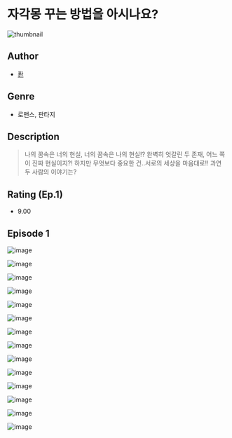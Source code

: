 # 자각몽 꾸는 방법을 아시나요?
![thumbnail](https://image-comic.pstatic.net/user_contents_data/challenge_comic/2023/05/25/367143/upload_3546365024986871607_480x623.jpeg)

## Author
- [퐌](https://comic.naver.com/artistTitle?id=367143)

## Genre
- 로맨스, 판타지

## Description
> 나의 꿈속은 너의 현실, 너의 꿈속은 나의 현실!? 완벽히 엇갈린 두 존재, 어느 쪽이 진짜 현실이지?! 하지만 무엇보다 중요한 건..서로의 세상을 마음대로!! 과연 두 사람의 이야기는?


## Rating (Ep.1)
- 9.00

## Episode 1
![image](https://image-comic.pstatic.net/user_contents_data/challenge_comic/2023/05/25/367143/upload_3473794160834981944.jpeg)

![image](https://image-comic.pstatic.net/user_contents_data/challenge_comic/2023/05/25/367143/upload_7005737786975597921.jpeg)

![image](https://image-comic.pstatic.net/user_contents_data/challenge_comic/2023/05/25/367143/upload_3991988488330491489.jpeg)

![image](https://image-comic.pstatic.net/user_contents_data/challenge_comic/2023/05/25/367143/upload_7234298539704202545.jpeg)

![image](https://image-comic.pstatic.net/user_contents_data/challenge_comic/2023/05/25/367143/upload_4122254228781871970.jpeg)

![image](https://image-comic.pstatic.net/user_contents_data/challenge_comic/2023/05/25/367143/upload_7076952962638243128.jpeg)

![image](https://image-comic.pstatic.net/user_contents_data/challenge_comic/2023/05/25/367143/upload_3990808721008046643.jpeg)

![image](https://image-comic.pstatic.net/user_contents_data/challenge_comic/2023/05/25/367143/upload_3618421544460510009.jpeg)

![image](https://image-comic.pstatic.net/user_contents_data/challenge_comic/2023/05/25/367143/upload_7364285011131316066.jpeg)

![image](https://image-comic.pstatic.net/user_contents_data/challenge_comic/2023/05/25/367143/upload_3487587336687138104.jpeg)

![image](https://image-comic.pstatic.net/user_contents_data/challenge_comic/2023/05/25/367143/upload_3833183825760117604.jpeg)

![image](https://image-comic.pstatic.net/user_contents_data/challenge_comic/2023/05/25/367143/upload_4050484719705928244.jpeg)

![image](https://image-comic.pstatic.net/user_contents_data/challenge_comic/2023/05/25/367143/upload_7377284748381533796.jpeg)

![image](https://image-comic.pstatic.net/user_contents_data/challenge_comic/2023/05/25/367143/upload_7149519818719441971.jpeg)
